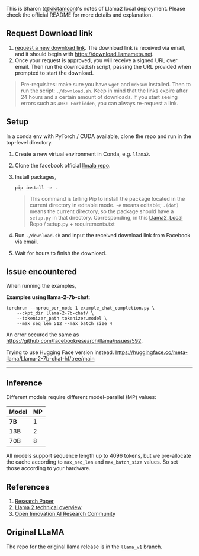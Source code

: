 
This is Sharon ([@kikitamoon](https://github.com/kikitaMoon))'s notes of Llama2 local deployment.
Please check the official README for more details and explanation.

## Request Download link


1. [request a new download link](https://ai.meta.com/resources/models-and-libraries/llama-downloads/). The download link is received via email, and it should begin with https://download.llamameta.net.
2. Once your request is approved, you will receive a signed URL over email. Then run the download.sh script, passing the URL provided when prompted to start the download. 

> Pre-requisites: make sure you have `wget` and `md5sum` installed. Then to run the script: `./download.sh`.
> Keep in mind that the links expire after 24 hours and a certain amount of downloads. If you start seeing errors such as `403: Forbidden`, you can always re-request a link.


## Setup

In a conda env with PyTorch / CUDA available, clone the repo and run in the top-level directory.

1. Create a new virtual environment in Conda, e.g. `llama2`.
   
2. Clone the facebook official [llmala repo](https://github.com/facebookresearch/llama).
   
3. Install packages, 

    ```
    pip install -e .
    ```
    >  This command is telling Pip to install the package located in the current directory in editable mode. 
    > `-e` means editable; `.(dot)` means the current directory,  so the package should have a `setup.py` in that directory.
    > Corresponding,  in this [Llama2_Local](https://github.com/kikitaMoon/Llama2_Local) Repo / setup.py + requirements.txt

4. Run `./download.sh`  and input the received download link from Facebook via email. 

5. Wait for hours to finish the download.


## Issue encountered

When running the examples,  


**Examples using llama-2-7b-chat**:

```
torchrun --nproc_per_node 1 example_chat_completion.py \
    --ckpt_dir llama-2-7b-chat/ \
    --tokenizer_path tokenizer.model \
    --max_seq_len 512 --max_batch_size 4
```

An error occured the same as https://github.com/facebookresearch/llama/issues/592.

Trying to use Hugging Face version instead.
https://huggingface.co/meta-llama/Llama-2-7b-chat-hf/tree/main 


---------------------------------


## Inference

Different models require different model-parallel (MP) values:

|  Model | MP |
|--------|----|
| **7B** | 1 |
| 13B    | 2  |
| 70B    | 8  |

All models support sequence length up to 4096 tokens, but we pre-allocate the cache according to `max_seq_len` and `max_batch_size` values. So set those according to your hardware.


## References

1. [Research Paper](https://ai.meta.com/research/publications/llama-2-open-foundation-and-fine-tuned-chat-models/)
2. [Llama 2 technical overview](https://ai.meta.com/resources/models-and-libraries/llama)
3. [Open Innovation AI Research Community](https://ai.meta.com/llama/open-innovation-ai-research-community/)

## Original LLaMA
The repo for the original llama release is in the [`llama_v1`](https://github.com/facebookresearch/llama/tree/llama_v1) branch.
